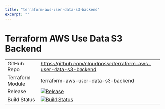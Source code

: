 ```yaml
---
title: "terraform-aws-user-data-s3-backend"
excerpt: ""
---
```

# Terraform AWS Use Data S3 Backend


|||
|------|------|
|GitHub Repo|https://github.com/cloudposse/terraform-aws-user-data-s3-backend|
|Terraform Module|terraform-aws-user-data-s3-backend|
|Release|[![Release](https://img.shields.io/github/release/cloudposse/terraform-aws-user-data-s3-backend.svg)](https://github.com/cloudposse/terraform-aws-user-data-s3-backend/releases)|
|Build Status|[![Build Status](https://travis-ci.org/cloudposse/terraform-aws-user-data-s3-backend.svg?branch=master)](https://travis-ci.org/cloudposse/terraform-aws-user-data-s3-backend)|
